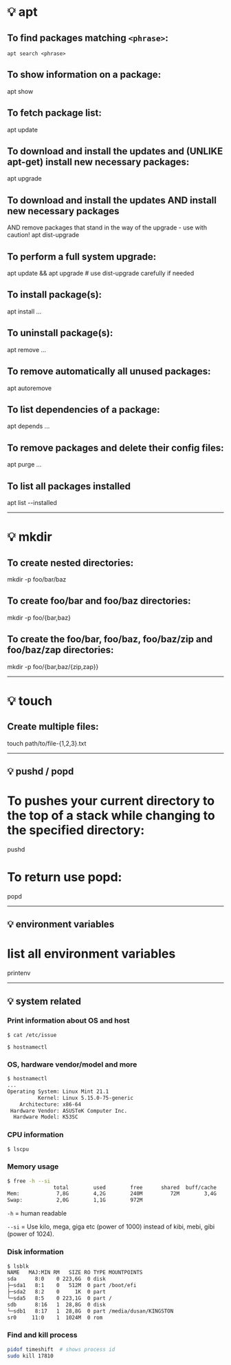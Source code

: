 # 💡️ apt

## To find packages matching `<phrase>`:
`apt search <phrase>`

## To show information on a package:
apt show <package>

## To fetch package list:
apt update

## To download and install the updates and (UNLIKE apt-get) install new necessary packages:
apt upgrade

## To download and install the updates AND install new necessary packages
AND remove packages that stand in the way of the upgrade - use with caution!
apt dist-upgrade

## To perform a full system upgrade:
apt update && apt upgrade # use dist-upgrade carefully if needed

## To install package(s):
apt install <package>...

## To uninstall package(s):
apt remove <package>...

## To remove automatically all unused packages:
apt autoremove

## To list dependencies of a package:
apt depends <package>...

## To remove packages and delete their config files:
apt purge <package>...

## To list all packages installed
apt list --installed

---

# 💡️ mkdir

## To create nested directories:
mkdir -p foo/bar/baz

## To create foo/bar and foo/baz directories:
mkdir -p foo/{bar,baz}

## To create the foo/bar, foo/baz, foo/baz/zip and foo/baz/zap directories:
mkdir -p foo/{bar,baz/{zip,zap}}

---

# 💡️ touch

## Create multiple files:
touch path/to/file-{1,2,3}.txt

---

## 💡️ pushd / popd

# To pushes your current directory to the top of a stack while changing to the specified directory:
pushd <directory>

# To return use popd:
popd

---

## 💡️ environment variables

# list all environment variables
printenv

---

## 💡️ system related

### Print information about OS and host

`$ cat /etc/issue`

`$ hostnamectl`

### OS, hardware vendor/model and more

```sh
$ hostnamectl
...
Operating System: Linux Mint 21.1
          Kernel: Linux 5.15.0-75-generic
    Architecture: x86-64
 Hardware Vendor: ASUSTeK Computer Inc.
  Hardware Model: K53SC
```

### CPU information

```sh
$ lscpu
```

### Memory usage

```sh
$ free -h --si
               total        used        free      shared  buff/cache   available
Mem:            7,8G        4,2G        240M         72M        3,4G        3,3G
Swap:           2,0G        1,1G        972M
```

`-h` = human readable

`--si` = Use kilo, mega, giga etc (power of 1000) instead of kibi, mebi, gibi (power of 1024).

### Disk information

```sh
$ lsblk
NAME   MAJ:MIN RM   SIZE RO TYPE MOUNTPOINTS
sda      8:0    0 223,6G  0 disk
├─sda1   8:1    0   512M  0 part /boot/efi
├─sda2   8:2    0     1K  0 part
└─sda5   8:5    0 223,1G  0 part /
sdb      8:16   1  28,8G  0 disk
└─sdb1   8:17   1  28,8G  0 part /media/dusan/KINGSTON
sr0     11:0    1  1024M  0 rom
```

### Find and kill process

```bash
pidof timeshift  # shows process id
sudo kill 17810
```
